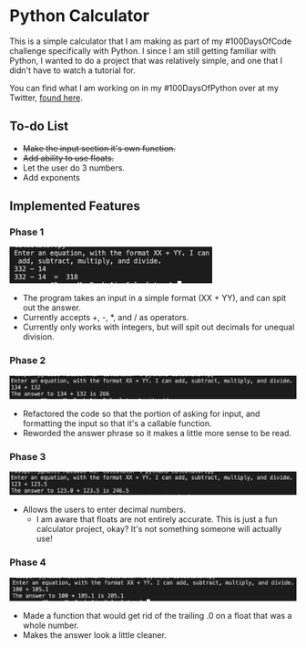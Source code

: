 # Python Calculator
This is a simple calculator that I am making as part of my #100DaysOfCode challenge specifically with Python. I since I am still getting familiar with Python, I wanted to do a project that was relatively simple, and one that I didn't have to watch a tutorial for.

You can find what I am working on in my #100DaysOfPython over at my Twitter, [found here](https://twitter.com/russintech/status/1687943560409038848?s=20).

## To-do List
- ~~Make the input section it's own function.~~
- ~~Add ability to use floats.~~
- Let the user do 3 numbers.
- Add exponents

## Implemented Features
### Phase 1
![](Images/Phase1_Example.png) </br>
- The program takes an input in a simple format (XX + YY), and can spit out the answer.
- Currently accepts +, -, *, and / as operators.
- Currently only works with integers, but will spit out decimals for unequal division. 

### Phase 2
![](Images/Phase2_Example.png) </br>
- Refactored the code so that the portion of asking for input, and formatting the input so that it's a callable function.
- Reworded the answer phrase so it makes a little more sense to be read.

### Phase 3
![](Images/Phase3_Example.png) </br>
- Allows the users to enter decimal numbers.
    - I am aware that floats are not entirely accurate. This is just a fun calculator project, okay? It's not something someone will actually use!

### Phase 4
![](Images/Phase4_Example.png) </br>
- Made a function that would get rid of the trailing .0 on a float that was a whole number.
- Makes the answer look a little cleaner.
